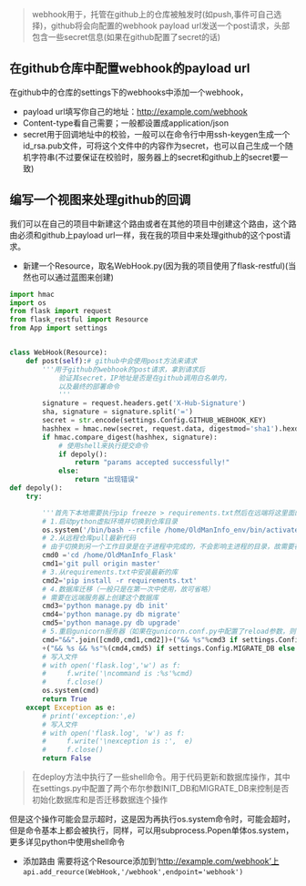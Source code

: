 > webhook用于，托管在github上的仓库被触发时(如push,事件可自己选择)，github将会向配置的webhook payload url发送一个post请求，头部包含一些secret信息(如果在github配置了secret的话)

## 在github仓库中配置webhook的payload url
在github中的仓库的settings下的webhooks中添加一个webhook，
- payload url填写你自己的地址：http://example.com/webhook
- Content-type看自己需要；一般都设置成application/json
- secret用于回调地址中的校验，一般可以在命令行中用ssh-keygen生成一个id_rsa.pub文件，可将这个文件中的内容作为secret，也可以自己生成一个随机字符串(不过要保证在校验时，服务器上的secret和github上的secret要一致)

## 编写一个视图来处理github的回调
我们可以在自己的项目中新建这个路由或者在其他的项目中创建这个路由，这个路由必须和github上payload url一样，我在我的项目中来处理github的这个post请求。
- 新建一个Resource，取名WebHook.py(因为我的项目使用了flask-restful)(当然也可以通过蓝图来创建)
```python
import hmac
import os
from flask import request
from flask_restful import Resource
from App import settings


class WebHook(Resource):
    def post(self):# github中会使用post方法来请求
        '''用于github的webhook的post请求，拿到请求后
            验证其secret，IP地址是否是在github调用白名单内，
            以及最终的部署命令
            '''
        signature = request.headers.get('X-Hub-Signature')
        sha, signature = signature.split('=')
        secret = str.encode(settings.Config.GITHUB_WEBHOOK_KEY)
        hashhex = hmac.new(secret, request.data, digestmod='sha1').hexdigest()
        if hmac.compare_digest(hashhex, signature):
            # 使用shell来执行提交命令
            if depoly():
                return "params accepted successfully!"
            else:
                return "出现错误"
def depoly():
    try:

        '''首先下本地需要执行pip freeze > requirements.txt然后在远端将这里面的包安装'''
        # 1.启动python虚拟环境并切换到仓库目录
        os.system('/bin/bash --rcfile /home/OldManInfo_env/bin/activate')
        # 2.从远程仓库pull最新代码
        # 由于切换到另一个工作目录是在子进程中完成的，不会影响主进程的目录，故需要在切换后“接着”使用其他命令
        cmd0 ='cd /home/OldManInfo_Flask'
        cmd1='git pull origin master'
        # 3.从requirements.txt中安装最新的库
        cmd2='pip install -r requirements.txt'
        # 4.数据库迁移（一般只是在第一次中使用，故可省略）
        # 需要在远端服务器上创建这个数据库
        cmd3='python manage.py db init'
        cmd4='python manage.py db migrate'
        cmd5='python manage.py db upgrade'
        # 5.重启gunicorn服务器（如果在gunicorn.conf.py中配置了reload参数，则会自动重启）
        cmd="&&".join([cmd0,cmd1,cmd2])+("&& %s"%cmd3 if settings.Config.INIT_DB else "")\
        +("&& %s && %s"%(cmd4,cmd5) if settings.Config.MIGRATE_DB else "")
        # 写入文件
        # with open('flask.log','w') as f:
        #     f.write('\ncommand is :%s'%cmd)
        #     f.close()
        os.system(cmd)
        return True
    except Exception as e:
        # print('exception:',e)
        # 写入文件
        # with open('flask.log', 'w') as f:
        #     f.write('\nexception is :',  e)
        #     f.close()
        return False
```
> 在deploy方法中执行了一些shell命令。用于代码更新和数据库操作，其中在settings.py中配置了两个布尔参数INIT_DB和MIGRATE_DB来控制是否初始化数据库和是否迁移数据连个操作

但是这个操作可能会显示超时，这是因为再执行os.system命令时，可能会超时，但是命令基本上都会被执行，同样，可以用subprocess.Popen单体os.system，更多详见python中使用shell命令
- 添加路由
需要将这个Resource添加到‘http://example.com/webhook’上
`api.add_reource(WebHook,'/webhook',endpoint='webhook')`